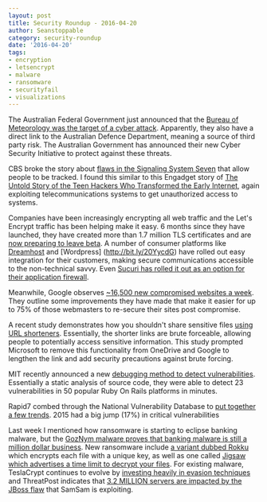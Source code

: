 ```yaml
---
layout: post
title: Security Roundup - 2016-04-20
author: Seanstoppable
category: security-roundup
date: '2016-04-20'
tags:
- encryption
- letsencrypt
- malware
- ransomware
- securityfail
- visualizations
---
```


The Australian Federal Government just announced that the [Bureau of
Meteorology was the target of a cyber attack](http://ab.co/1NlSeMx).
Apparently, they also have a direct link to the Australian Defence
Department, meaning a source of third party risk. The Australian Government
has announced their new Cyber Security Initiative to protect against these
threats.

CBS broke the story about [flaws in the Signaling System 
Seven](http://cbsn.ws/1VCDVXg) that allow people to be tracked. I found this
similar to this Engadget story of [The Untold Story of the Teen Hackers Who
Transformed the Early Internet](http://bit.ly/1WcRevS), again exploiting
telecommunications systems to get unauthorized access to systems.

Companies have been increasingly encrypting all web traffic and the Let's
Encrypt traffic has been helping make it easy. 6 months since they have
launched, they have created more than 1.7 million TLS certificates and are [now
preparing to leave beta](http://bit.ly/1NlJSoj). A number of consumer
platforms like [Dreamhost](http://bit.ly/1STYnfc) and [Wordpress]
(http://bit.ly/20YycdG) have rolled out easy integration for their
customers, making secure communications accessible to the non-technical
savvy. Even [Sucuri has rolled it out as an option for their application
firewall](http://bit.ly/26fGX72).

Meanwhile, Google observes [~16,500 new compromised websites a 
week](https://security.googleblog.com/2016/04/helping-webmasters-re-secure-their-sites.html). 
They outline some improvements they have made that
make it easier for up to 75% of those webmasters to re-secure their sites
post compromise.

A recent study demonstrates how you shouldn't share sensitive files [using
URL shorteners](http://bit.ly/26fGhyg). Essentially, the shorter links are
brute forceable, allowing people to potentially access sensitive
information. This study prompted Microsoft to remove this functionality
from OneDrive and Google to lengthen the link and add security precautions
against brute forcing.

MIT recently announced a new [debugging method to detect 
vulnerabilities](http://bit.ly/1pil0ST). 
Essentially a static analysis of source code, they were able to detect 23 
vulnerabilities in 50 popular Ruby On Rails platforms in minutes.

Rapid7 combed through the National Vulnerability Database to [put together a
few trends](http://bit.ly/1Sc5fsi). 2015 had a big jump (17%) in critical
vulnerabilities

Last week I mentioned how ransomware is starting to eclipse banking
malware, but the [GozNym malware proves that banking malware is still a
million dollar business](http://bit.ly/1SwpZ0a). New
ransomware include [a variant dubbed Rokku](http://bit.ly/23Kr0a8) which
encrypts each file with a unique key, as well as one called [Jigsaw
which advertises a time limit to decrypt your files](http://ubm.io/22Pbjsg).
For existing malware, TeslaCrypt continues to evolve by [investing heavily in evasion
techniques](http://bit.ly/1SuoGeP) and ThreatPost indicates that [3.2
MILLION servers are impacted by the JBoss flaw](http://bit.ly/1VkNzNM) that
SamSam is exploiting.
